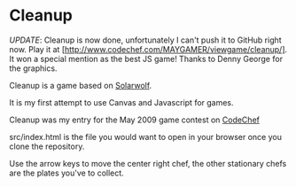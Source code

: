 Cleanup
===================================================

_UPDATE_: Cleanup is now done, unfortunately I can't push it to GitHub right now. Play it
at [http://www.codechef.com/MAYGAMER/viewgame/cleanup/].
It won a special mention as the best JS game!
Thanks to Denny George for the graphics.

Cleanup is a game based on [Solarwolf](http://www.pygame.org/shredwheat/solarwolf/).

It is my first attempt to use Canvas and Javascript for games.

Cleanup was my entry for the May 2009 game contest on [CodeChef](http://www.codechef.com)

src/index.html is the file you would want to open in your browser once you clone the repository.

Use the arrow keys to move the center right chef, the other stationary chefs are the plates you've to collect.
